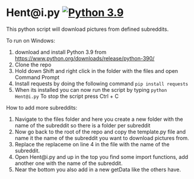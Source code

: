 # Hent<nolink>@<nolink>i.py [![Python 3.9](https://img.shields.io/badge/python-3.9-blue.svg)](https://www.python.org/downloads/release/python-390/)
This python script will download pictures from defined subreddits.
  
To run on Windows:
1. download and install Python 3.9 from https://www.python.org/downloads/release/python-390/
2. Clone the repo
2. Hold down Shift and right click in the folder with the files and open Command Prompt
4. Install requests by doing the following command ```pip install requests```
5. When its installed you can now run the script by typing ```python Hent@i.py```
To stop the script press Ctrl + C  


How to add more subreddits:
1. Navigate to the files folder and here you create a new folder with the name of the subreddit so there is a folder per subreddit
2. Now go back to the root of the repo and copy the template.py file and name it the name of the subreddit you want to download pictures from.
3. Replace the replaceme on line 4 in the file with the name of the subreddit.
4. Open Hent<nolink>@<nolink>i.py and up in the top you find some import functions, add another one with the name of the subreddit.
5. Near the bottom you also add in a new getData like the others have.